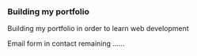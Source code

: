 ### Building my portfolio

Building my portfolio in order to learn web development 

Email form in contact remaining ......